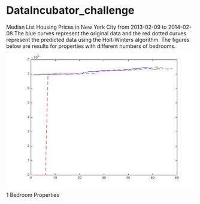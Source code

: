 # DataIncubator_challenge
Median List Housing Prices in New York City from 2013-02-09 to 2014-02-08 
 The blue curves represent the original data and the red dotted curves represent the predicted data using the Holt-Winters algorithm. 
The figures below are results for properties with different numbers of bedrooms. 
![Alt text](1BR_properties.jpg?raw=true "1 BR properties")
1 Bedroom Properties


